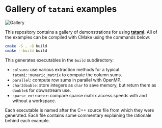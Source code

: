 # Gallery of `tatami` examples

![Gallery](https://github.com/tatami-inc/gallery/actions/workflows/run-gallery.yaml/badge.svg)

This repository contains a gallery of demonstrations for using [**tatami**](https://github.com/tatami-inc/tatami).
All of the examples can be compiled with CMake using the commands below:

```sh
cmake -S . -B build
cmake --build build
```

This generates executables in the `build` subdirectory:

- `colsums`: use various extraction methods for a typical `tatami::numeric_matrix` to compute the column sums.
- `parallel`: compute row sums in parallel with OpenMP.
- `char2double`: store integers as `char` to save memory, but return them as `double`s for downstream use.
- `sparse_extractor`: compare sparse matrix access speeds with and without a workspace.

Each executable is named after the C++ source file from which they were generated.
Each file contains some commentary explaining the rationale behind each example.
